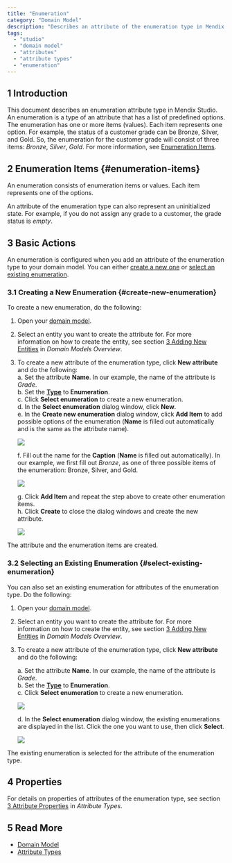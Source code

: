 ```yaml
---
title: "Enumeration"
category: "Domain Model"
description: "Describes an attribute of the enumeration type in Mendix Studio."
tags:
  - "studio"
  - "domain model"
  - "attributes"
  - "attribute types"
  - "enumeration"
---
```


## 1 Introduction

This document describes an enumeration attribute type in Mendix Studio. An enumeration is a type of an attribute that has a list of predefined options. The enumeration has one or more items (values). Each item represents one option. For example, the status of a customer grade can be Bronze, Silver, and Gold. So, the enumeration for the customer grade will consist of three items: *Bronze*, *Silver*, *Gold*.  For more information, see [Enumeration Items](#enumeration-items).

## 2 Enumeration Items {#enumeration-items}

An enumeration consists of enumeration items or values. Each item represents one of the options.

An attribute of the enumeration type can also represent an uninitialized state. For example, if you do not assign any grade to a customer, the grade status is *empty*.

## 3 Basic Actions

An enumeration is configured when you add an attribute of the enumeration type to your domain model. You can either [create a new one](#create-new-enumeration) or [select an existing enumeration](#select-existing-enumeration).

### 3.1 Creating a New Enumeration {#create-new-enumeration}

To create a new enumeration, do the following:

1. Open your [domain model](domain-models).

2. Select an entity you want to create the attribute for. For more information on how to create the entity, see section [3 Adding New Entities](domain-models#adding-new-entities) in *Domain Models Overview*.

3.  To create a new attribute of the enumeration type, click **New attribute** and do the following:<br /> a. Set the attribute **Name**. In our example, the name of the attribute is *Grade*.<br /> b. Set the [**Type**](domain-models-attributes) to **Enumeration**.<br /> c. Click **Select enumeration** to create a new enumeration.<br />d. In the **Select enumeration** dialog window, click **New**.<br/> e. In the **Create new enumeration** dialog window, click **Add Item** to add possible options of the enumeration (**Name** is filled out automatically and is the same as the attribute name).<br />

    ![](attachments/domain-models-enumeration/new-enumeration-add-item.png)<br />

    f. Fill out the name for the **Caption** (**Name** is filled out automatically). In our example, we first fill out  *Bronze*, as one of three possible items of the enumeration: Bronze, Silver, and Gold. <br />

    ![](attachments/domain-models-enumeration/new-enumeration-add-item-bronze.png)<br />

    g. Click **Add Item** and repeat the step above to create other enumeration items.<br /> h. Click **Create** to close the dialog windows and create the new attribute.

    ![](attachments/domain-models-enumeration/new-enumeration-bronze-silver-gold.png)

The attribute and the enumeration items are created.

### 3.2 Selecting an Existing Enumeration {#select-existing-enumeration}

You can also set an existing enumeration for attributes of the enumeration type. Do the following:

1. Open your [domain model](domain-models).

2. Select an entity you want to create the attribute for. For more information on how to create the entity, see section [3 Adding New Entities](domain-models#adding-new-entities) in *Domain Models Overview*.

3.  To create a new attribute of the enumeration type, click **New attribute** and do the following:<br />

    a. Set the attribute **Name**. In our example, the name of the attribute is *Grade*.<br /> b. Set the [**Type**](domain-models-attributes) to **Enumeration**.<br /> c. Click **Select enumeration** to create a new enumeration.<br />

    ![](attachments/domain-models-enumeration/new-attribute-select-enumeration.png) <br/>

    d. In the **Select enumeration** dialog window, the existing enumerations are displayed in the list. Click the one you want to use, then click **Select**.<br />

    ![](attachments/domain-models-enumeration/selecting-existing-enumeration.png)

The existing enumeration is selected for the attribute of the enumeration type.

## 4 Properties

For details on properties of attributes of the enumeration type, see section [3 Attribute Properties](domain-models-attributes#attribute-properties) in *Attribute Types*.

## 5 Read More

* [Domain Model](domain-models)
* [Attribute Types](domain-models-attributes) 
